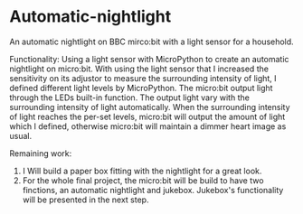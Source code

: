 # Automatic-nightlight
An automatic nightlight on BBC mirco:bit with a light sensor for a household.

Functionality:
Using a light sensor with MicroPython to create an automatic nightlight on micro:bit. With using the light sensor that I increased the sensitivity on its adjustor to measure the surrounding intensity of light, I defined different light levels by MicroPython. The micro:bit output light through the LEDs built-in function. The output light vary with the surrounding intensity of light automatically. When the surrounding intensity of light reaches the per-set levels, micro:bit will output the amount of light which I defined, otherwise micro:bit will maintain a dimmer heart image as usual.

Remaining work:
1) I Will build a paper box fitting with the nightlight for a great look. 
2) For the whole final project, the micro:bit will be build to have two finctions, an automatic nightlight and jukebox. Jukebox's functionality will be presented in the next step.
